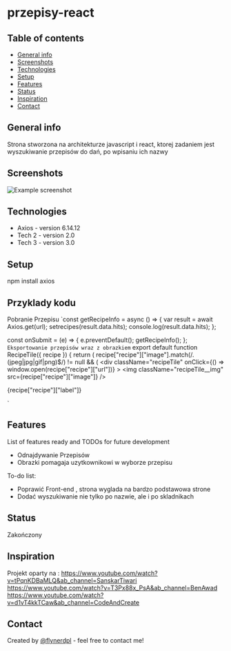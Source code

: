 # przepisy-react
> 

## Table of contents
* [General info](#general-info)
* [Screenshots](#screenshots)
* [Technologies](#technologies)
* [Setup](#setup)
* [Features](#features)
* [Status](#status)
* [Inspiration](#inspiration)
* [Contact](#contact)

## General info
Strona stworzona na architekturze javascript i react, ktorej zadaniem jest wyszukiwanie przepisów do dań, po wpisaniu ich nazwy

## Screenshots
![Example screenshot](./img/screenshot.png)

## Technologies
* Axios - version 6.14.12
* Tech 2 - version 2.0
* Tech 3 - version 3.0

## Setup
npm install axios


## Przyklady kodu
Pobranie Przepisu
`const getRecipeInfo = async () => {
    var result = await Axios.get(url);
    setrecipes(result.data.hits);
    console.log(result.data.hits);
  };

  const onSubmit = (e) => {
    e.preventDefault();
    getRecipeInfo();
  };
`
Eksportowanie przepisów wraz z obrazkiem
`
export default function RecipeTile({ recipe }) {
  return (
    recipe["recipe"]["image"].match(/\.(jpeg|jpg|gif|png)$/) != null && (
      <div
        className="recipeTile"
        onClick={() => window.open(recipe["recipe"]["url"])}
      >
        <img className="recipeTile__img" src={recipe["recipe"]["image"]} />
        <p className="recipeTile__name" key={uuidv4()}>
          {recipe["recipe"]["label"]}
        </p>
      </div>
`

## Features
List of features ready and TODOs for future development
* Odnajdywanie Przepisów
* Obrazki pomagaja uzytkownikowi w wyborze przepisu

To-do list:
* Poprawić Front-end , strona wyglada na bardzo podstawowa strone
* Dodać wyszukiwanie nie tylko po nazwie, ale i po skladnikach

## Status
Zakończony

## Inspiration
Projekt oparty na : https://www.youtube.com/watch?v=tPqnKDBaMLQ&ab_channel=SanskarTiwari
https://www.youtube.com/watch?v=T3Px88x_PsA&ab_channel=BenAwad
https://www.youtube.com/watch?v=d1vT4kkTCaw&ab_channel=CodeAndCreate

## Contact
Created by [@flynerdpl](https://www.flynerd.pl/) - feel free to contact me!
